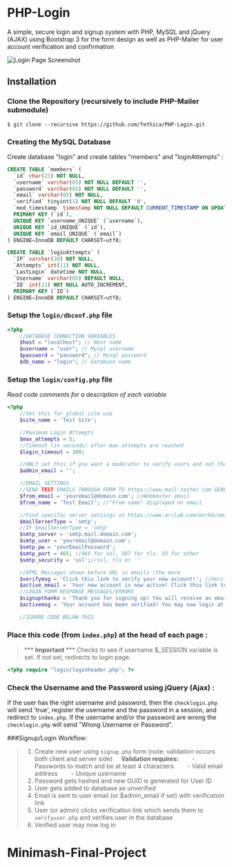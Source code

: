 PHP-Login
=========

A simple, secure login and signup system with PHP, MySQL and jQuery (AJAX) using Bootstrap 3 for the form design as well as PHP-Mailer for user account verification and confirmation

<img src="https://raw.githubusercontent.com/fethica/PHP-Login/master/login/images/screenshot.png" alt="Login Page Screenshot" />

## Installation
### Clone the Repository (recursively to include PHP-Mailer submodule)
    $ git clone --recursive https://github.com/fethica/PHP-Login.git

### Creating the MySQL Database

Create database "login" and create tables "members" and "loginAttempts" :

```sql
CREATE TABLE `members` (
  `id` char(23) NOT NULL,
  `username` varchar(65) NOT NULL DEFAULT '',
  `password` varchar(65) NOT NULL DEFAULT '',
  `email` varchar(65) NOT NULL,
  `verified` tinyint(1) NOT NULL DEFAULT '0',
  `mod_timestamp` timestamp NOT NULL DEFAULT CURRENT_TIMESTAMP ON UPDATE CURRENT_TIMESTAMP,
  PRIMARY KEY (`id`),
  UNIQUE KEY `username_UNIQUE` (`username`),
  UNIQUE KEY `id_UNIQUE` (`id`),
  UNIQUE KEY `email_UNIQUE` (`email`)
) ENGINE=InnoDB DEFAULT CHARSET=utf8;

CREATE TABLE `loginAttempts` (
  `IP` varchar(20) NOT NULL,
  `Attempts` int(11) NOT NULL,
  `LastLogin` datetime NOT NULL,
  `Username` varchar(65) DEFAULT NULL,
  `ID` int(11) NOT NULL AUTO_INCREMENT,
  PRIMARY KEY (`ID`)
) ENGINE=InnoDB DEFAULT CHARSET=utf8;
```
### Setup the `login/dbconf.php` file
```php
<?php
    //DATABASE CONNECTION VARIABLES
    $host = "localhost"; // Host name
    $username = "user"; // Mysql username
    $password = "password"; // Mysql password
    $db_name = "login"; // Database name

```

### Setup the `login/config.php` file
<i>Read code comments for a description of each variable</i>

```php
<?php
    //Set this for global site use
    $site_name = 'Test Site';

    //Maximum Login Attempts
    $max_attempts = 5;
    //Timeout (in seconds) after max attempts are reached
    $login_timeout = 300;

    //ONLY set this if you want a moderator to verify users and not the users themselves, otherwise leave blank or comment out
    $admin_email = '';

    //EMAIL SETTINGS
    //SEND TEST EMAILS THROUGH FORM TO https://www.mail-tester.com GENERATED ADDRESS FOR SPAM SCORE
    $from_email = 'youremail@domain.com'; //Webmaster email
    $from_name = 'Test Email'; //"From name" displayed on email

    //Find specific server settings at https://www.arclab.com/en/kb/email/list-of-smtp-and-pop3-servers-mailserver-list.html
    $mailServerType = 'smtp';
    //IF $mailServerType = 'smtp'
    $smtp_server = 'smtp.mail.domain.com';
    $smtp_user = 'youremail@domain.com';
    $smtp_pw = 'yourEmailPassword';
    $smtp_port = 465; //465 for ssl, 587 for tls, 25 for other
    $smtp_security = 'ssl';//ssl, tls or ''

    //HTML Messages shown before URL in emails (the more
    $verifymsg = 'Click this link to verify your new account!'; //Verify email message
    $active_email = 'Your new account is now active! Click this link to log in!';//Active email message
    //LOGIN FORM RESPONSE MESSAGES/ERRORS
    $signupthanks = 'Thank you for signing up! You will receive an email shortly confirming the verification of your account.';
    $activemsg = 'Your account has been verified! You may now login at <br><a href="'.$signin_url.'">'.$signin_url.'</a>';

    //IGNORE CODE BELOW THIS
```
### Place this code (from `index.php`) at the head of each page :
> *** **Important** *** Checks to see if username $_SESSION variable is set. If not set, redirects to login page. 

```php
<?php require "login/loginheader.php"; ?>
```

### Check the Username and the Password using jQuery (Ajax) :

If the user has the right username and password, then the `checklogin.php` will send 'true', register the username and the password in a session, and redirect to `index.php`.
If the username and/or the password are wrong the `checklogin.php` will send "Wrong Username or Password".


###Signup/Login Workflow:
> 1) Create new user using `signup.php` form
> (note: validation occurs both client and server side)
> &nbsp;&nbsp;&nbsp;&nbsp;<b>Validation requires: </b>
> &nbsp;&nbsp;&nbsp;&nbsp;&nbsp;&nbsp; - Passwords to match and be at least 4 characters
> &nbsp;&nbsp;&nbsp;&nbsp;&nbsp;&nbsp; - Valid email address
> &nbsp;&nbsp;&nbsp;&nbsp;&nbsp;&nbsp; - Unique username
> 2) Password gets hashed and new GUID is generated for User ID
> 3) User gets added to database as unverified
> 4) Email is sent to user email (or $admin_email if set) with verification link
> 5) User (or admin) clicks verification link which sends them to `verifyuser.php` and verifies user in the database
> 6) Verified user may now log in
# Minimash-Final-Project
